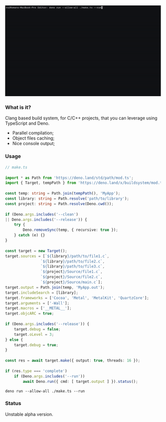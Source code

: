 ![](Preview.gif)

### What is it?

Clang based build system, for C/C++ projects, that you can leverage using TypeScript and Deno.

- Parallel compilation;
- Object files caching;
- Nice console output;

### Usage

```typescript
// make.ts

import * as Path from 'https://deno.land/std/path/mod.ts';
import { Target, tempPath } from 'https://deno.land/x/buildsystem/mod.ts';

const temp: string = Path.join(tempPath(), 'MyApp');
const library: string = Path.resolve('path/to/library');
const project: string = Path.resolve(Deno.cwd());

if (Deno.args.includes('--clean')
|| Deno.args.includes('--release')) {
    try {
        Deno.removeSync(temp, { recursive: true });
    } catch (e) {}
}

const target = new Target();
target.sources = [`${library}/path/to/file1.c`,
                `${library}/path/to/file2.c`,
                `${library}/path/to/file3.c`,
                `${project}/Source/file1.c`,
                `${project}/Source/file2.c`,
                `${project}/Source/main.c`];
target.output = Path.join(temp, 'MyApp.out');
target.includeSearch = [library];
target.frameworks = ['Cocoa', 'Metal', 'MetalKit', 'QuartzCore'];
target.arguments = ['-Wall'];
target.macros = ['__METAL__'];
target.objcARC = true;

if (Deno.args.includes('--release')) {
    target.debug = false;
    target.oLevel = 3;
} else {
    target.debug = true;
}

const res = await target.make({ output: true, threads: 16 });

if (res.type === 'complete')
    if (Deno.args.includes('--run'))
        await Deno.run({ cmd: [ target.output ] }).status();
```

```shell
deno run --allow-all ./make.ts --run
```

### Status

Unstable alpha version.